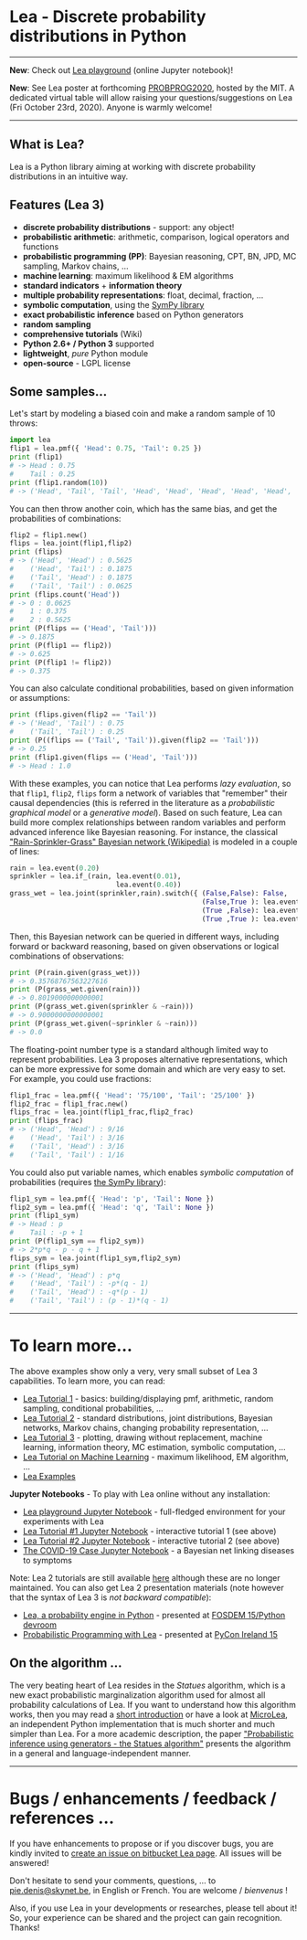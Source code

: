 # Lea - Discrete probability distributions in Python

---
**New**: Check out [Lea playground](http://mybinder.org/v2/gh/piedenis/lea_tutorials/master?filepath=Lea3_Playground.ipynb) (online Jupyter notebook)!

**New**: See Lea poster at forthcoming [PROBPROG2020](http://probprog.cc/posters/), hosted by the MIT. A dedicated virtual table will allow raising your questions/suggestions on Lea (Fri October 23rd, 2020). Anyone is warmly welcome!

---

## What is Lea?

Lea is a Python library aiming at working with discrete probability distributions in an intuitive way.

## Features (Lea 3)

  * **discrete probability distributions** - support: any object!
  * **probabilistic arithmetic**: arithmetic, comparison, logical operators and functions
  * **probabilistic programming (PP)**: Bayesian reasoning, CPT, BN, JPD, MC sampling, Markov chains, …
  * **machine learning**: maximum likelihood & EM algorithms
  * **standard indicators** + **information theory**
  * **multiple probability representations**: float, decimal, fraction, …
  * **symbolic computation**, using the [SymPy library](http://www.sympy.org)
  * **exact probabilistic inference** based on Python generators
  * **random sampling**
  * **comprehensive tutorials** (Wiki)
  * **Python 2.6+ / Python 3** supported
  * **lightweight**, _pure_ Python module
  * **open-source** - LGPL license

## Some samples…

Let's start by modeling a biased coin and make a random sample of 10 throws:

[]()
```python
import lea
flip1 = lea.pmf({ 'Head': 0.75, 'Tail': 0.25 })
print (flip1)
# -> Head : 0.75
#    Tail : 0.25
print (flip1.random(10))
# -> ('Head', 'Tail', 'Tail', 'Head', 'Head', 'Head', 'Head', 'Head', 'Head', 'Head')
```

You can then throw another coin, which has the same bias, and get the probabilities of combinations: 

[]()
```python
flip2 = flip1.new()
flips = lea.joint(flip1,flip2)
print (flips)
# -> ('Head', 'Head') : 0.5625
#    ('Head', 'Tail') : 0.1875
#    ('Tail', 'Head') : 0.1875
#    ('Tail', 'Tail') : 0.0625
print (flips.count('Head'))
# -> 0 : 0.0625
#    1 : 0.375
#    2 : 0.5625
print (P(flips == ('Head', 'Tail')))
# -> 0.1875
print (P(flip1 == flip2))
# -> 0.625
print (P(flip1 != flip2))
# -> 0.375
```
You can also calculate conditional probabilities, based on given information or assumptions:

[]()
```python
print (flips.given(flip2 == 'Tail'))
# -> ('Head', 'Tail') : 0.75
#    ('Tail', 'Tail') : 0.25
print (P((flips == ('Tail', 'Tail')).given(flip2 == 'Tail')))
# -> 0.25
print (flip1.given(flips == ('Head', 'Tail')))
# -> Head : 1.0
```
With these examples, you can notice that Lea performs _lazy evaluation_, so that `flip1`, `flip2`, `flips` form a network of variables that "remember" their causal dependencies (this is referred in the literature as a _probabilistic graphical model_ or a _generative model_). Based on such feature, Lea can build more complex relationships between random variables and perform advanced inference like Bayesian reasoning. For instance, the classical ["Rain-Sprinkler-Grass" Bayesian network (Wikipedia)](http://en.wikipedia.org/wiki/Bayesian_network) is modeled in a couple of lines:

[]()
```python
rain = lea.event(0.20)
sprinkler = lea.if_(rain, lea.event(0.01),
                          lea.event(0.40))
grass_wet = lea.joint(sprinkler,rain).switch({ (False,False): False,
                                               (False,True ): lea.event(0.80),
                                               (True ,False): lea.event(0.90),
                                               (True ,True ): lea.event(0.99)})
```

Then, this Bayesian network can be queried in different ways, including forward or backward reasoning, based on given observations or logical combinations of observations:

[]()
```python
print (P(rain.given(grass_wet)))
# -> 0.35768767563227616
print (P(grass_wet.given(rain)))
# -> 0.8019000000000001
print (P(grass_wet.given(sprinkler & ~rain)))
# -> 0.9000000000000001
print (P(grass_wet.given(~sprinkler & ~rain)))
# -> 0.0
```
The floating-point number type is a standard although limited way to represent probabilities. Lea 3 proposes alternative representations, which can be more expressive for some domain and which are very easy to set. For example, you could use fractions: 

[]()
```python
flip1_frac = lea.pmf({ 'Head': '75/100', 'Tail': '25/100' })
flip2_frac = flip1_frac.new()
flips_frac = lea.joint(flip1_frac,flip2_frac)
print (flips_frac)
# -> ('Head', 'Head') : 9/16
#    ('Head', 'Tail') : 3/16
#    ('Tail', 'Head') : 3/16
#    ('Tail', 'Tail') : 1/16
```
You could also put variable names, which enables _symbolic computation_ of probabilities (requires [the SymPy library](http://www.sympy.org)):

[]()
```python
flip1_sym = lea.pmf({ 'Head': 'p', 'Tail': None })
flip2_sym = lea.pmf({ 'Head': 'q', 'Tail': None })
print (flip1_sym)
# -> Head : p
#    Tail : -p + 1
print (P(flip1_sym == flip2_sym))
# -> 2*p*q - p - q + 1
flips_sym = lea.joint(flip1_sym,flip2_sym)
print (flips_sym)
# -> ('Head', 'Head') : p*q
#    ('Head', 'Tail') : -p*(q - 1)
#    ('Tail', 'Head') : -q*(p - 1)
#    ('Tail', 'Tail') : (p - 1)*(q - 1)
```
---

# To learn more...

The above examples show only a very, very small subset of Lea 3 capabilities. To learn more, you can read:

  * [Lea Tutorial 1](http://bitbucket.org/piedenis/lea/wiki/Lea3_Tutorial_1) - basics: building/displaying pmf, arithmetic, random sampling, conditional probabilities, …
  * [Lea Tutorial 2](http://bitbucket.org/piedenis/lea/wiki/Lea3_Tutorial_2) - standard distributions, joint distributions, Bayesian networks, Markov chains, changing probability representation, …
  * [Lea Tutorial 3](http://bitbucket.org/piedenis/lea/wiki/Lea3_Tutorial_3) - plotting, drawing without replacement, machine learning, information theory, MC estimation, symbolic computation, …
  * [Lea Tutorial on Machine Learning](http://bitbucket.org/piedenis/lea/wiki/Lea3_Tutorial_4) - maximum likelihood, EM algorithm, …
  * [Lea Examples](http://bitbucket.org/piedenis/lea/wiki/Lea3_Examples)

**Jupyter Notebooks** - To play with Lea online without any installation:

* [Lea playground Jupyter Notebook](http://mybinder.org/v2/gh/piedenis/lea_tutorials/master?filepath=Lea3_Playground.ipynb) - full-fledged environment for your experiments with Lea 
* [Lea Tutorial #1 Jupyter Notebook](https://mybinder.org/v2/gh/piedenis/lea_tutorials/master?filepath=Lea3_Tutorial_1.ipynb) - interactive tutorial 1 (see above)
* [Lea Tutorial #2 Jupyter Notebook](https://mybinder.org/v2/gh/piedenis/lea_tutorials/master?filepath=Lea3_Tutorial_2.ipynb) - interactive tutorial 2 (see above)
* [The COVID-19 Case Jupyter Notebook](https://mybinder.org/v2/gh/piedenis/lea_mini_tutorials/master?filepath=Lea_COVID19.ipynb) - a Bayesian net linking diseases to symptoms 


Note: Lea 2 tutorials are still available [here](http://bitbucket.org/piedenis/lea/wiki/Home) although these are no longer maintained. You can also get Lea 2 presentation materials (note however that the syntax of Lea 3 is _not backward compatible_):

* [Lea, a probability engine in Python](http://drive.google.com/open?id=0B1_ICcQCs7geUld1eE1CWGhEVEk) - presented at [FOSDEM 15/Python devroom](http://fosdem.org/2015/schedule/track/python/)
* [Probabilistic Programming with Lea](http://drive.google.com/open?id=0B1_ICcQCs7gebF9uVGdNdG1nR0E) - presented at [PyCon Ireland 15](http://python.ie/pycon-2015/)

## On the algorithm …

The very beating heart of Lea resides in the _Statues_ algorithm, which is a new exact probabilistic marginalization algorithm used for almost all probability calculations of Lea. If you want to understand how this algorithm works, then you may read a [short introduction](http://bitbucket.org/piedenis/lea/wiki/Lea3_Tutorial_3#markdown-header-the-statues-algorithm) or have a look at [MicroLea](http://bitbucket.org/piedenis/microlea), an independent Python implementation that is much shorter and much simpler than Lea. For a more academic description, the paper ["Probabilistic inference using generators - the Statues algorithm"](http://arxiv.org/abs/1806.09997) presents the algorithm in a general and language-independent manner.

---

# Bugs / enhancements / feedback / references …

If you have enhancements to propose or if you discover bugs, you are kindly invited to [create an issue on bitbucket Lea page](http://bitbucket.org/piedenis/lea/issues). All issues will be answered!

Don't hesitate to send your comments, questions, … to [pie.denis@skynet.be](mailto:pie.denis@skynet.be), in English or French. You are welcome / _bienvenus_ !

Also, if you use Lea in your developments or researches, please tell about it! So, your experience can be shared and the project can gain recognition. Thanks!
